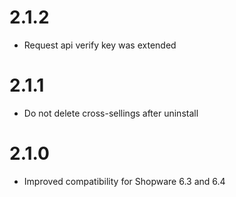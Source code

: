 # 2.1.2
- Request api verify key was extended

# 2.1.1
- Do not delete cross-sellings after uninstall

# 2.1.0
- Improved compatibility for Shopware 6.3 and 6.4
